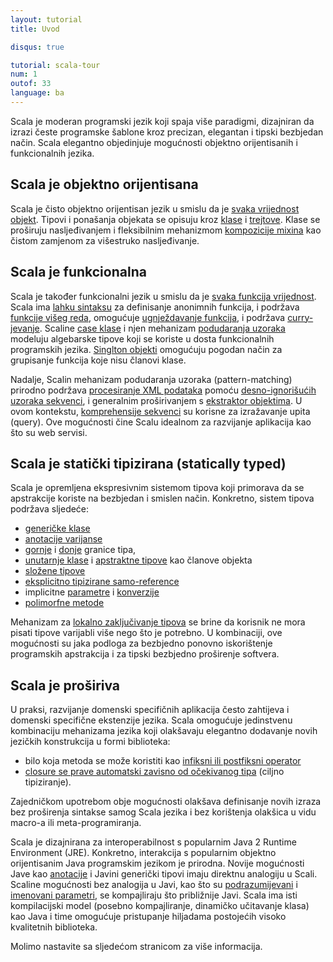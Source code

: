 ```yaml
---
layout: tutorial
title: Uvod

disqus: true

tutorial: scala-tour
num: 1
outof: 33
language: ba
---
```


Scala je moderan programski jezik koji spaja više paradigmi,
dizajniran da izrazi česte programske šablone kroz precizan, elegantan i tipski bezbjedan način.
Scala elegantno objedinjuje mogućnosti objektno orijentisanih i funkcionalnih jezika.

## Scala je objektno orijentisana ##
Scala je čisto objektno orijentisan jezik u smislu da je [svaka vrijednost objekt](unified-types.html).
Tipovi i ponašanja objekata se opisuju kroz [klase](classes.html) i [trejtove](traits.html).
Klase se proširuju nasljeđivanjem i fleksibilnim mehanizmom [kompozicije mixina](mixin-class-composition.html) 
kao čistom zamjenom za višestruko nasljeđivanje.

## Scala je funkcionalna ##
Scala je također funkcionalni jezik u smislu da je [svaka funkcija vrijednost](unified-types.html).
Scala ima [lahku sintaksu](anonymous-function-syntax.html) za definisanje anonimnih funkcija,
i podržava [funkcije višeg reda](higher-order-functions.html), omogućuje [ugnježdavanje funkcija](nested-functions.html),
i podržava [curry-jevanje](currying.html).
Scaline [case klase](case-classes.html) i njen mehanizam [podudaranja uzoraka](pattern-matching.html) modeluju algebarske tipove
koji se koriste u dosta funkcionalnih programskih jezika.
[Singlton objekti](singleton-objects.html) omogućuju pogodan način za grupisanje funkcija koje nisu članovi klase.

Nadalje, Scalin mehanizam podudaranja uzoraka (pattern-matching) prirodno podržava [procesiranje XML podataka](xml-processing.html) 
pomoću [desno-ignorišućih uzoraka sekvenci](regular-expression-patterns.html), 
i generalnim proširivanjem s [ekstraktor objektima](extractor-objects.html).
U ovom kontekstu, [komprehensije sekvenci](sequence-comprehensions.html) su korisne za izražavanje upita (query).
Ove mogućnosti čine Scalu idealnom za razvijanje aplikacija kao što su web servisi.

## Scala je statički tipizirana (statically typed) ##
Scala je opremljena ekspresivnim sistemom tipova koji primorava da se apstrakcije koriste na bezbjedan i smislen način. 
Konkretno, sistem tipova podržava sljedeće:

* [generičke klase](generic-classes.html)
* [anotacije varijanse](variances.html)
* [gornje](upper-type-bounds.html) i [donje](lower-type-bounds.html) granice tipa,
* [unutarnje klase](inner-classes.html) i [apstraktne tipove](abstract-types.html) kao članove objekta
* [složene tipove](compound-types.html)
* [eksplicitno tipizirane samo-reference](explicitly-typed-self-references.html)
* implicitne [parametre](implicit-parameters.html) i [konverzije](implicit-conversions.html)
* [polimorfne metode](polymorphic-methods.html)

Mehanizam za [lokalno zaključivanje tipova](local-type-inference.html) se brine da korisnik ne mora pisati tipove varijabli
više nego što je potrebno. 
U kombinaciji, ove mogućnosti su jaka podloga za bezbjedno ponovno iskorištenje programskih apstrakcija
i za tipski bezbjedno proširenje softvera.

## Scala je proširiva ##

U praksi, razvijanje domenski specifičnih aplikacija često zahtijeva i domenski specifične ekstenzije jezika.
Scala omogućuje jedinstvenu kombinaciju mehanizama jezika koji olakšavaju elegantno dodavanje novih
jezičkih konstrukcija u formi biblioteka:

* bilo koja metoda se može koristiti kao [infiksni ili postfiksni operator](operators.html)
* [closure se prave automatski zavisno od očekivanog tipa](automatic-closures.html) (ciljno tipiziranje).

Zajedničkom upotrebom obje mogućnosti olakšava definisanje novih izraza bez proširenja sintakse samog Scala jezika i bez
korištenja olakšica u vidu macro-a ili meta-programiranja.

Scala je dizajnirana za interoperabilnost s popularnim Java 2 Runtime Environment (JRE). 
Konkretno, interakcija s popularnim objektno orijentisanim Java programskim jezikom je prirodna. 
Novije mogućnosti Jave kao [anotacije](annotations.html) i Javini generički tipovi imaju direktnu analogiju u Scali.
Scaline mogućnosti bez analogija u Javi, kao što su [podrazumijevani](default-parameter-values.html) i [imenovani parametri](named-parameters.html), 
se kompajliraju što približnije Javi.
Scala ima isti kompilacijski model (posebno kompajliranje, dinamičko učitavanje klasa)
kao Java i time omogućuje pristupanje hiljadama postojećih visoko kvalitetnih biblioteka.

Molimo nastavite sa sljedećom stranicom za više informacija.
